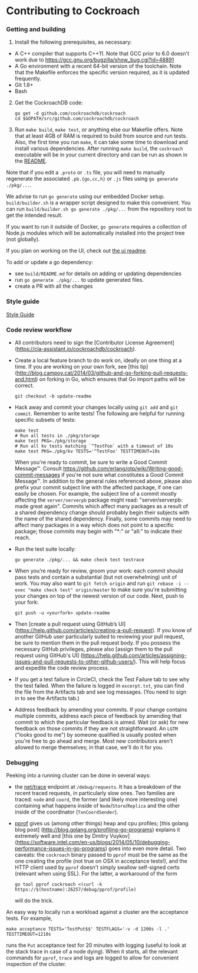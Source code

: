 # Contributing to Cockroach

### Getting and building

1.  Install the following prerequisites, as necessary:
  - A C++ compiler that supports C++11. Note that GCC prior to 6.0 doesn't
    work due to https://gcc.gnu.org/bugzilla/show_bug.cgi?id=48891
  - A Go environment with a recent 64-bit version of the toolchain. Note that
    the Makefile enforces the specific version required, as it is updated
    frequently.
  - Git 1.8+
  - Bash

2.  Get the CockroachDB code:

	```shell
	go get -d github.com/cockroachdb/cockroach
	cd $GOPATH/src/github.com/cockroachdb/cockroach
	```

3.  Run `make build`, `make test`, or anything else our Makefile offers. Note
that at least 4GB of RAM is required to build from source and run tests. Also,
the first time you run `make`, it can take some time to download and install
various dependencies. After running `make build`, the `cockroach` executable
will be in your current directory and can be run as shown in the
[README](README.md).

Note that if you edit a `.proto` or `.ts` file, you will need to manually
regenerate the associated `.pb.{go,cc,h}` or `.js` files using
`go generate ./pkg/...`.

We advise to run `go generate` using our embedded Docker setup.
`build/builder.sh` is a wrapper script designed to make this convenient. You can
run `build/builder.sh go generate ./pkg/...` from the repository
root to get the intended result.

If you want to run it outside of Docker, `go generate` requires a collection
of Node.js modules which will be automatically installed into the project tree
(not globally).

If you plan on working on the UI, check out [the ui readme](pkg/ui).

To add or update a go dependency:

- see `build/README.md` for details on adding or updating dependencies
- run `go generate ./pkg/...` to update generated files.
- create a PR with all the changes

### Style guide

[Style Guide](STYLE.md)

### Code review workflow

+ All contributors need to sign the [Contributor License Agreement]
  (https://cla-assistant.io/cockroachdb/cockroach).

+ Create a local feature branch to do work on, ideally on one thing at a time.
  If you are working on your own fork, see [this tip]
  (http://blog.campoy.cat/2014/03/github-and-go-forking-pull-requests-and.html)
  on forking in Go, which ensures that Go import paths will be correct.

  `git checkout -b update-readme`

+ Hack away and commit your changes locally using `git add` and `git commit`.
  Remember to write tests! The following are helpful for running specific
  subsets of tests:

  ```shell
  make test
  # Run all tests in ./pkg/storage
  make test PKG=./pkg/storage
  # Run all kv tests matching `^TestFoo` with a timeout of 10s
  make test PKG=./pkg/kv TESTS='^TestFoo' TESTTIMEOUT=10s
  ```

  When you're ready to commit, be sure to write a Good Commit Message™. Consult
  https://github.com/erlang/otp/wiki/Writing-good-commit-messages if you're
  not sure what constitutes a Good Commit Message™.
  In addition to the general rules referenced above, please also prefix your
  commit subject line with the affected package, if one can easily be chosen.
  For example, the subject line of a commit mostly affecting the
  `server/serverpb` package might read: "server/serverpb: made great again".
  Commits which affect many packages as a result of a shared dependency change
  should probably begin their subjects with the name of the shared dependency.
  Finally, some commits may need to affect many packages in a way which does
  not point to a specific package; those commits may begin with "*:" or "all:"
  to indicate their reach.

+ Run the test suite locally:

  `go generate ./pkg/... && make check test testrace`

+ When you’re ready for review, groom your work: each commit should pass tests
  and contain a substantial (but not overwhelming) unit of work. You may also
  want to `git fetch origin` and run
  `git rebase -i --exec "make check test" origin/master` to make sure you're
  submitting your changes on top of the newest version of our code. Next, push
  to your fork:

  `git push -u <yourfork> update-readme`

+ Then [create a pull request using GitHub’s UI]
  (https://help.github.com/articles/creating-a-pull-request). If you know of
  another GitHub user particularly suited to reviewing your pull request, be
  sure to mention them in the pull request body. If you possess the necessary
  GitHub privileges, please also [assign them to the pull request using
  GitHub's UI] (https://help.github.com/articles/assigning-issues-and-pull-requests-to-other-github-users/).
  This will help focus and expedite the code review process.

+ If you get a test failure in CircleCI, check the Test Failure tab to see why
  the test failed. When the failure is logged in `excerpt.txt`, you can find
  the file from the Artifacts tab and see log messages. (You need to sign in to
  see the Artifacts tab.)

+ Address feedback by amending your commits. If your change contains multiple
  commits, address each piece of feedback by amending that commit to which the
  particular feedback is aimed. Wait (or ask) for new feedback on those
  commits if they are not straightforward. An `LGTM` ("looks good to me") by
  someone qualified is usually posted when you're free to go ahead and merge.
  Most new contributors aren't allowed to merge themselves; in that case, we'll
  do it for you.

### Debugging

Peeking into a running cluster can be done in several ways:

* the [net/trace](https://godoc.org/golang.org/x/net/trace) endpoint at
  `/debug/requests`.  It has a breakdown of the recent traced requests, in
  particularly slow ones. Two families are traced: `node` and `coord`, the
  former (and likely more interesting one) containing what happens inside of
  `Node`/`Store`/`Replica` and the other inside of the coordinator
  (`TxnCoordSender`).
* [pprof](https://golang.org/pkg/net/http/pprof/) gives us (among other things)
  heap and cpu profiles; [this golang blog post]
  (http://blog.golang.org/profiling-go-programs) explains it extremely well and
  [this one by Dmitry Vuykov]
  (https://software.intel.com/en-us/blogs/2014/05/10/debugging-performance-issues-in-go-programs)
  goes into even more detail. Two caveats: the `cockroach` binary passed to
  `pprof` must be the same as the one creating the profile (not true on OSX in
  acceptance tests!), and the HTTP client used by `pprof` doesn't simply
  swallow self-signed certs (relevant when using SSL). For the latter, a
  workaround of the form

  ```
  go tool pprof cockroach <(curl -k https://$(hostname):26257/debug/pprof/profile)
  ```

  will do the trick.

An easy way to locally run a workload against a cluster are the acceptance
tests. For example,

```shell
make acceptance TESTS='TestPut$$' TESTFLAGS='-v -d 1200s -l .' TESTTIMEOUT=1210s
```

runs the `Put` acceptance test for 20 minutes with logging (useful to look at
the stack trace in case of a node dying). When it starts, all the relevant
commands for `pprof`, `trace` and logs are logged to allow for convenient
inspection of the cluster.
